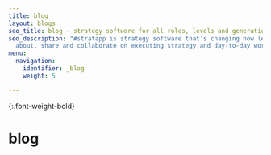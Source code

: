 ```yaml
---
title: blog
layout: blogs
seo_title: blog - strategy software for all roles, levels and generations
seo_description: "#stratapp is strategy software that’s changing how leaders think
  about, share and collaborate on executing strategy and day-to-day work"
menu:
  navigation:
    identifier: _blog
    weight: 5

---
```

{:.font-weight-bold}

# blog